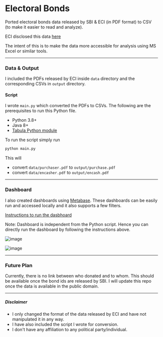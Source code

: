 Electoral Bonds
===============

Ported electoral bonds data released by SBI & ECI (in PDF format) to CSV (to make it easier to read and analyze).

ECI disclosed this data [here](https://www.eci.gov.in/disclosure-of-electoral-bonds)

The intent of this is to make the data more accessible for analysis using MS Excel or similar tools.

---

### Data & Output

I included the PDFs released by ECI inside `data` directory and the corresponding CSVs in `output` directory.

#### Script

I wrote `main.py` which converted the PDFs to CSVs.
The following are the prerequisites to run this Python file.
- Python 3.8+
- Java 8+
- [Tabula Python module](https://github.com/tabulapdf/tabula)

To run the script simply run 
```sh
python main.py
```

This will
- convert `data/purchaser.pdf` to `output/purchase.pdf`
- convert `data/encasher.pdf` to `output/encash.pdf`  

---

### Dashboard

I also created dashboards using [Metabase](https://github.com/metabase). These dashboards can be easily run and accessed locally and it also supports a few filters.

[Instructions to run the dasbhoard](https://github.com/pushkar8723/electoral-bonds/tree/main/dashboard)

Note: Dashboard is independent from the Python script. Hence you can directly run the dashboard by following the instructions above.

![image](https://github.com/pushkar8723/electoral-bonds/assets/2996493/e89a109f-4952-4380-8cc9-ce4053257ef7)

![image](https://github.com/pushkar8723/electoral-bonds/assets/2996493/31d341a2-d91c-4875-9448-fcc5ef19c99b)

---

### Future Plan

Currently, there is no link between who donated and to whom. This should be available once the bond ids are released by SBI.
I will update this repo once the data is available in the public domain.

---

##### Disclaimer

- I only changed the format of the data released by ECI and have not manipulated it in any way.
- I have also included the script I wrote for conversion.
- I don't have any affiliation to any political party/individual. 
